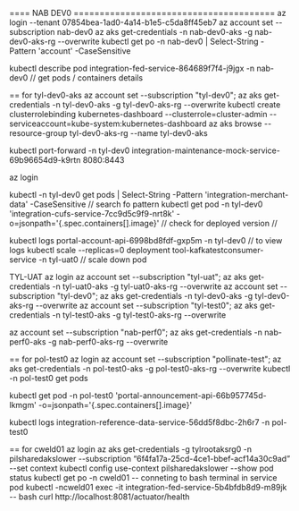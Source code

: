 ==== NAB DEV0 =======================================
az login --tenant 07854bea-1ad0-4a14-b1e5-c5da8ff45eb7
az account set --subscription nab-dev0
az aks get-credentials -n nab-dev0-aks -g nab-dev0-aks-rg --overwrite
kubectl get po -n nab-dev0 | Select-String -Pattern 'account' -CaseSensitive 

kubectl describe pod integration-fed-service-864689f7f4-j9jgx -n nab-dev0 // get pods / containers details


== for tyl-dev0-aks
az account set --subscription "tyl-dev0"; az aks get-credentials -n tyl-dev0-aks -g tyl-dev0-aks-rg --overwrite
kubectl create clusterrolebinding kubernetes-dashboard --clusterrole=cluster-admin --serviceaccount=kube-system:kubernetes-dashboard
az aks browse --resource-group tyl-dev0-aks-rg --name tyl-dev0-aks

kubectl port-forward -n tyl-dev0  integration-maintenance-mock-service-69b96654d9-k9rtn 8080:8443

az login

kubectl -n tyl-dev0 get pods | Select-String -Pattern 'integration-merchant-data' -CaseSensitive // search fo pattern
kubectl get pod -n tyl-dev0 'integration-cufs-service-7cc9d5c9f9-nrt8k' -o=jsonpath='{.spec.containers[].image}' // check for deployed version //  

kubectl logs portal-account-api-6998bd8fdf-gxp5m -n tyl-dev0 // to view logs
kubectl scale --replicas=0 deployment tool-kafkatestconsumer-service -n tyl-uat0 // scale down pod

TYL-UAT
az login
az account set --subscription "tyl-uat";  az aks get-credentials -n tyl-uat0-aks -g tyl-uat0-aks-rg --overwrite
az account set --subscription "tyl-dev0"; az aks get-credentials -n tyl-dev0-aks -g tyl-dev0-aks-rg --overwrite
az account set --subscription "tyl-test0"; az aks get-credentials -n tyl-test0-aks -g tyl-test0-aks-rg --overwrite


az account set --subscription "nab-perf0"; az aks get-credentials -n nab-perf0-aks -g nab-perf0-aks-rg --overwrite

== for pol-test0
az login
az account set --subscription "pollinate-test"; az aks get-credentials -n pol-test0-aks -g pol-test0-aks-rg --overwrite
kubectl -n pol-test0 get pods

kubectl get pod -n pol-test0 'portal-announcement-api-66b957745d-lkmgm' -o=jsonpath='{.spec.containers[].image}' 

kubectl logs integration-reference-data-service-56dd5f8dbc-2h6r7 -n pol-test0

== for cweld01
az login
az aks get-credentials -g tylrootaksrg0 -n pilsharedakslower --subscription “6f4fa17a-25cd-4ce1-bbef-acf14a30c9ad”
--set context
kubectl config use-context pilsharedakslower
--show pod status
kubectl get po -n cweld01
-- conneting to bash terminal in service pod 
kubectl -ncweld01 exec -it integration-fed-service-5b4bfdb8d9-m89jk  -- bash
curl http://localhost:8081/actuator/health
